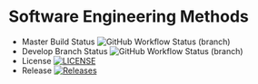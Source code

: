 


# Software Engineering Methods
* Master Build Status ![GitHub Workflow Status (branch)](https://img.shields.io/github/actions/workflow/status/ericfwan/sem/main.yml?master)
* Develop Branch Status ![GitHub Workflow Status (branch)](https://img.shields.io/github/actions/workflow/status/ericfwan/sem/main.yml?branch=develop)
* License [![LICENSE](https://img.shields.io/github/license/ericfwan/sem)](https://github.com/ericfwan/sem/blob/master/LICENSE)
* Release [![Releases](https://img.shields.io/github/release/ericfwan/sem/all.svg?style=flat-square)](https://github.com/ericfwan/sem/releases)